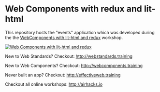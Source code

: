 # Web Components with redux and lit-html

This repository hosts the "events" application which was developed during the
the [WebComponents with lit-html and redux](http://webcomponents-with-redux.training)
workshop.


[![Web Components with lit-html and redux](https://i.vimeocdn.com/vod_page_thumbnail/105023.jpg)](http://webcomponents-with-redux.training)


New to Web Standards? Checkout: http://webstandards.training

New to Web Components? Checkout: http://webcomponents.training

Never built an app? Checkout: http://effectiveweb.training

Checkout all online workshops: http://airhacks.io
